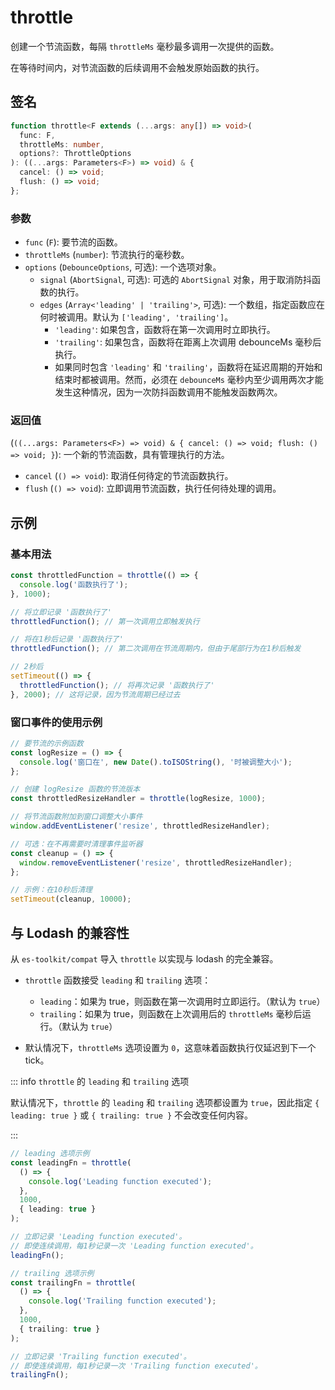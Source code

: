 # throttle

创建一个节流函数，每隔 `throttleMs` 毫秒最多调用一次提供的函数。

在等待时间内，对节流函数的后续调用不会触发原始函数的执行。

## 签名

```typescript
function throttle<F extends (...args: any[]) => void>(
  func: F,
  throttleMs: number,
  options?: ThrottleOptions
): ((...args: Parameters<F>) => void) & {
  cancel: () => void;
  flush: () => void;
};
```

### 参数

- `func` (`F`): 要节流的函数。
- `throttleMs` (`number`): 节流执行的毫秒数。
- `options` (`DebounceOptions`, 可选): 一个选项对象。
  - `signal` (`AbortSignal`, 可选): 可选的 `AbortSignal` 对象，用于取消防抖函数的执行。
  - `edges` (`Array<'leading' | 'trailing'>`, 可选): 一个数组，指定函数应在何时被调用。默认为 `['leading', 'trailing']`。
    - `'leading'`: 如果包含，函数将在第一次调用时立即执行。
    - `'trailing'`: 如果包含，函数将在距离上次调用 debounceMs 毫秒后执行。
    - 如果同时包含 `'leading'` 和 `'trailing'`，函数将在延迟周期的开始和结束时都被调用。然而，必须在 `debounceMs` 毫秒内至少调用两次才能发生这种情况，因为一次防抖函数调用不能触发函数两次。

### 返回值

(`((...args: Parameters<F>) => void) & { cancel: () => void; flush: () => void; }`): 一个新的节流函数，具有管理执行的方法。

- `cancel` (`() => void`): 取消任何待定的节流函数执行。
- `flush` (`() => void`): 立即调用节流函数，执行任何待处理的调用。

## 示例

### 基本用法

```typescript
const throttledFunction = throttle(() => {
  console.log('函数执行了');
}, 1000);

// 将立即记录 '函数执行了'
throttledFunction(); // 第一次调用立即触发执行

// 将在1秒后记录 '函数执行了'
throttledFunction(); // 第二次调用在节流周期内，但由于尾部行为在1秒后触发

// 2秒后
setTimeout(() => {
  throttledFunction(); // 将再次记录 '函数执行了'
}, 2000); // 这将记录，因为节流周期已经过去
```

### 窗口事件的使用示例

```typescript
// 要节流的示例函数
const logResize = () => {
  console.log('窗口在', new Date().toISOString(), '时被调整大小');
};

// 创建 logResize 函数的节流版本
const throttledResizeHandler = throttle(logResize, 1000);

// 将节流函数附加到窗口调整大小事件
window.addEventListener('resize', throttledResizeHandler);

// 可选：在不再需要时清理事件监听器
const cleanup = () => {
  window.removeEventListener('resize', throttledResizeHandler);
};

// 示例：在10秒后清理
setTimeout(cleanup, 10000);
```

## 与 Lodash 的兼容性

从 `es-toolkit/compat` 导入 `throttle` 以实现与 lodash 的完全兼容。

- `throttle` 函数接受 `leading` 和 `trailing` 选项：

  - `leading`：如果为 true，则函数在第一次调用时立即运行。（默认为 `true`）
  - `trailing`：如果为 true，则函数在上次调用后的 `throttleMs` 毫秒后运行。（默认为 `true`）

- 默认情况下，`throttleMs` 选项设置为 `0`，这意味着函数执行仅延迟到下一个 tick。

::: info `throttle` 的 `leading` 和 `trailing` 选项

默认情况下，`throttle` 的 `leading` 和 `trailing` 选项都设置为 `true`，因此指定 `{ leading: true }` 或 `{ trailing: true }` 不会改变任何内容。

:::

```typescript
// leading 选项示例
const leadingFn = throttle(
  () => {
    console.log('Leading function executed');
  },
  1000,
  { leading: true }
);

// 立即记录 'Leading function executed'。
// 即使连续调用，每1秒记录一次 'Leading function executed'。
leadingFn();

// trailing 选项示例
const trailingFn = throttle(
  () => {
    console.log('Trailing function executed');
  },
  1000,
  { trailing: true }
);

// 立即记录 'Trailing function executed'。
// 即使连续调用，每1秒记录一次 'Trailing function executed'。
trailingFn();
```
